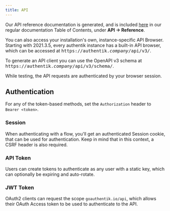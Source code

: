 ```yaml
---
title: API
---
```


Our API reference documentation is generated, and is included [here](../api/reference/authentik.info.mdx) in our regular documentation Table of Contents, under **API -> Reference**.

You can also access your installation's own, instance-specific API Browser. Starting with 2021.3.5, every authentik instance has a built-in API browser, which can be accessed at <kbd>https://authentik.<em>company</em>/api/v3/</kbd>.

To generate an API client you can use the OpenAPI v3 schema at <kbd>https://authentik.<em>company</em>/api/v3/schema/</kbd>.

While testing, the API requests are authenticated by your browser session.

## Authentication

For any of the token-based methods, set the `Authorization` header to `Bearer <token>`.

### Session

When authenticating with a flow, you'll get an authenticated Session cookie, that can be used for authentication. Keep in mind that in this context, a CSRF header is also required.

### API Token

Users can create tokens to authenticate as any user with a static key, which can optionally be expiring and auto-rotate.

### JWT Token

OAuth2 clients can request the scope `goauthentik.io/api`, which allows their OAuth Access token to be used to authenticate to the API.
